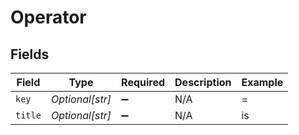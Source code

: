 # Operator


## Fields

| Field              | Type               | Required           | Description        | Example            |
| ------------------ | ------------------ | ------------------ | ------------------ | ------------------ |
| `key`              | *Optional[str]*    | :heavy_minus_sign: | N/A                | =                  |
| `title`            | *Optional[str]*    | :heavy_minus_sign: | N/A                | is                 |